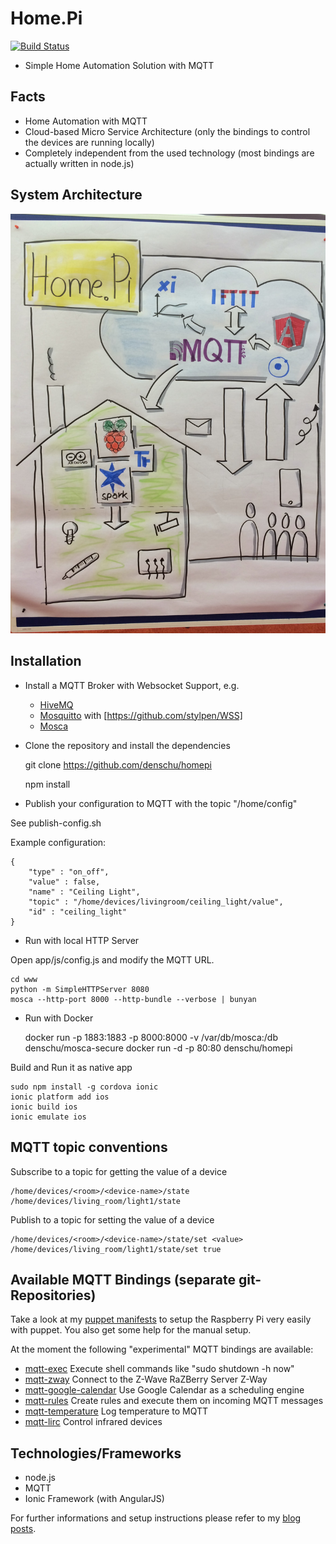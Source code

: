# Home.Pi

[![Build Status](https://travis-ci.org/denschu/home.pi.png)](https://travis-ci.org/denschu/home.pi)

* Simple Home Automation Solution with MQTT

## Facts

* Home Automation with MQTT
* Cloud-based Micro Service Architecture (only the bindings to control the devices are running locally)
* Completely independent from the used technology (most bindings are actually written in node.js)

## System Architecture

![System Architecture](sys_arch_homepi.jpg)

## Installation

* Install a MQTT Broker with Websocket Support, e.g.
	* [HiveMQ](http://www.hivemq.com/)
	* [Mosquitto](http://mosquitto.org/) with [https://github.com/stylpen/WSS]
	* [Mosca](http://www.mosca.io/)

* Clone the repository and install the dependencies

	git clone https://github.com/denschu/homepi

	npm install

* Publish your configuration to MQTT with the topic "/home/config"

See publish-config.sh

Example configuration:

	{
	    "type" : "on_off",
	    "value" : false,
	    "name" : "Ceiling Light",
	    "topic" : "/home/devices/livingroom/ceiling_light/value",
	    "id" : "ceiling_light"
  	}

* Run with local HTTP Server

Open app/js/config.js and modify the MQTT URL.

	cd www
	python -m SimpleHTTPServer 8080
	mosca --http-port 8000 --http-bundle --verbose | bunyan

* Run with Docker

	docker run -p 1883:1883 -p 8000:8000 -v /var/db/mosca:/db denschu/mosca-secure
	docker run -d -p 80:80 denschu/homepi

Build and Run it as native app

	sudo npm install -g cordova ionic
	ionic platform add ios
	ionic build ios
	ionic emulate ios

## MQTT topic conventions

Subscribe to a topic for getting the value of a device

	/home/devices/<room>/<device-name>/state
	/home/devices/living_room/light1/state

Publish to a topic for setting the value of a device

	/home/devices/<room>/<device-name>/state/set <value>
	/home/devices/living_room/light1/state/set true

## Available MQTT Bindings (separate git-Repositories)

Take a look at my [puppet manifests](https://github.com/denschu/homepi-puppet) to setup the Raspberry Pi very easily with puppet. You also get some help for the manual setup.

At the moment the following "experimental" MQTT bindings are available:

* [mqtt-exec](https://npmjs.org/package/mqtt-exec) Execute shell commands like "sudo shutdown -h now"
* [mqtt-zway](https://npmjs.org/package/mqtt-zway) Connect to the Z-Wave RaZBerry Server Z-Way
* [mqtt-google-calendar](https://npmjs.org/package/mqtt-google-calendar) Use Google Calendar as a scheduling engine
* [mqtt-rules](https://github.com/denschu/mqtt-rules) Create rules and execute them on incoming MQTT messages
* [mqtt-temperature](https://github.com/denschu/mqtt-temperature) Log temperature to MQTT
* [mqtt-lirc](https://github.com/denschu/mqtt-lirc) Control infrared devices

## Technologies/Frameworks

* node.js
* MQTT
* Ionic Framework (with AngularJS)

For further informations and setup instructions please refer to my [blog posts](http://blog.codecentric.de/en/).

